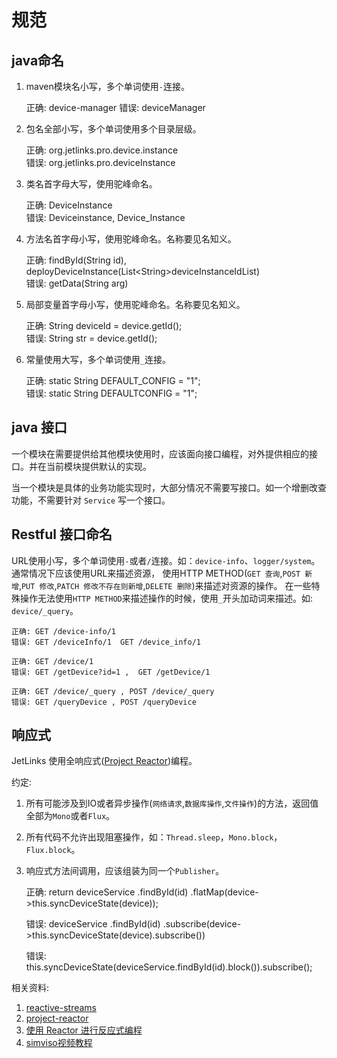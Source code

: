 # 规范

## java命名
1. maven模块名小写，多个单词使用`-`连接。

    正确: device-manager
    错误: deviceManager
    
2. 包名全部小写，多个单词使用多个目录层级。
    
    正确: org.jetlinks.pro.device.instance  
    错误: org.jetlinks.pro.deviceInstance

3. 类名首字母大写，使用驼峰命名。
    
    正确: DeviceInstance  
    错误: Deviceinstance, Device_Instance

4. 方法名首字母小写，使用驼峰命名。名称要见名知义。
    
    正确: findById(String id), deployDeviceInstance(List&lt;String&gt;deviceInstanceIdList)  
    错误: getData(String arg)

5. 局部变量首字母小写，使用驼峰命名。名称要见名知义。

    正确: String deviceId = device.getId();  
    错误: String str = device.getId();

6. 常量使用大写，多个单词使用`_`连接。

    正确: static String DEFAULT_CONFIG = "1";  
    错误: static String DEFAULTCONFIG = "1";


## java 接口

一个模块在需要提供给其他模块使用时，应该面向接口编程，对外提供相应的接口。并在当前模块提供默认的实现。

当一个模块是具体的业务功能实现时，大部分情况不需要写接口。如一个增删改查功能，不需要针对 `Service` 写一个接口。

## Restful 接口命名

URL使用小写，多个单词使用`-`或者`/`连接。如：`device-info`、`logger/system`。通常情况下应该使用URL来描述资源，
使用HTTP METHOD(`GET 查询`,`POST 新增`,`PUT 修改`,`PATCH 修改不存在则新增`,`DELETE 删除`)来描述对资源的操作。
在一些特殊操作无法使用`HTTP METHOD`来描述操作的时候，使用`_`开头加动词来描述。如: `device/_query`。

    正确: GET /device-info/1
    错误: GET /deviceInfo/1  GET /device_info/1

    正确: GET /device/1
    错误: GET /getDevice?id=1 ,  GET /getDevice/1

    正确: GET /device/_query , POST /device/_query
    错误: GET /queryDevice , POST /queryDevice


## 响应式
JetLinks 使用全响应式(<a target='_blank' href='https://projectreactor.io/'>Project Reactor</a>)编程。

约定: 

1. 所有可能涉及到IO或者异步操作(`网络请求`,`数据库操作`,`文件操作`)的方法，返回值全部为`Mono`或者`Flux`。
2. 所有代码不允许出现阻塞操作，如：`Thread.sleep`，`Mono.block`，`Flux.block`。
3. 响应式方法间调用，应该组装为同一个`Publisher`。
    
    正确: return deviceService
                     .findById(id)
                     .flatMap(device->this.syncDeviceState(device));
    
    错误: deviceService
                    .findById(id)
                    .subscribe(device->this.syncDeviceState(device).subscribe())
                    
    错误: this.syncDeviceState(deviceService.findById(id).block()).subscribe();


相关资料:

1. <a target='_blank' href='http://www.reactive-streams.org/'>reactive-streams</a>
2. <a target='_blank' href='https://projectreactor.io/'>project-reactor</a>
3. <a target='_blank' href='https://www.ibm.com/developerworks/cn/java/j-cn-with-reactor-response-encode/index.html?lnk=hmhm'>使用 Reactor 进行反应式编程</a>
4. <a target='_blank' href='https://space.bilibili.com/2494318'>simviso视频教程</a>
